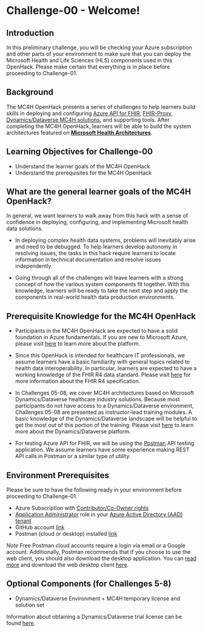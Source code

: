 # Challenge-00 - Welcome!

## Introduction 
In this preliminary challenge, you will be checking your Azure subscription and other parts of your environment to make sure that you can deploy the Microsoft Health and Life Sciences (HLS) components used in this OpenHack. Please make certain that everything is in place before proceeding to Challenge-01.

## Background 
The MC4H OpenHack presents a series of challenges to help learners build skills in deploying and configuring [Azure API for FHIR](https://docs.microsoft.com/en-us/azure/healthcare-apis/azure-api-for-fhir/overview), [FHIR-Proxy](https://github.com/microsoft/fhir-proxy), [Dynamics/Dataverse MC4H solutions](https://docs.microsoft.com/en-us/industry/healthcare/overview), and supporting tools. After completing the MC4H OpenHack, learners will be able to build the system architectures featured on __[Microsoft Health Architectures](https://microsoft.github.io/health-architectures/)__.
 
## Learning Objectives for Challenge-00
+ Understand the learner goals of the MC4H OpenHack
+ Understand the prerequisites for the MC4H OpenHack

## What are the general learner goals of the MC4H OpenHack?
In general, we want learners to walk away from this hack with a sense of confidence in deploying, configuring, and implementing Microsoft health data solutions.

+ In deploying complex health data systems, problems will inevitably arise and need to be debugged. To help learners develop autonomy in resolving issues, the tasks in this hack require learners to locate information in technical documentation and resolve issues independently.

+ Going through all of the challenges will leave learners with a strong concept of how the various system components fit together. With this knowledge, learners will be ready to take the next step and apply the components in real-world health data production environments.  

## Prerequisite Knowledge for the MC4H OpenHack

+ Participants in the MC4H OpenHack are expected to have a solid foundation in Azure fundamentals. If you are new to Microsoft Azure, please visit [here](https://docs.microsoft.com/en-us/learn/paths/az-900-describe-cloud-concepts/) to learn more about the platform.

+ Since this OpenHack is intended for healthcare IT professionals, we assume learners have a basic familiarity with general topics related to health data interoperability. In particular, learners are expected to have a working knowledge of the FHIR R4 data standard. Please visit [here](https://hl7.org/fhir/R4/) for more information about the FHIR R4 specification.

+ In Challenges 05-08, we cover MC4H architectures based on Microsoft Dynamics/Dataverse healthcare industry solutions. Because most participants do not have access to a Dynamics/Dataverse environment, Challenges 05-08 are presented as instructor-lead training modules. A basic knowledge of the Dynamics/Dataverse landscape will be helpful to get the most out of this portion of the training. Please visit [here](https://powerplatform.microsoft.com/en-us/dataverse/) to learn more about the Dynamics/Dataverse platform.

+ For testing Azure API for FHIR, we will be using the [Postman](https://www.postman.com/api-platform/api-testing/) API testing application. We assume learners have some experience making REST API calls in Postman or a similar type of utility.

## Environment Prerequisites
Please be sure to have the following ready in your environment before proceeding to Challenge-01.

+ Azure Subscription with [Contributor/Co-Owner rights](https://docs.microsoft.com/en-us/azure/role-based-access-control/built-in-roles)
+ [Application Administrator](https://docs.microsoft.com/en-us/azure/active-directory/roles/permissions-reference#all-roles) role in your [Azure Active Directory (AAD) tenant](https://docs.microsoft.com/en-us/azure/active-directory/fundamentals/active-directory-whatis#:~:text=Azure%20tenant,tenant%20represents%20a%20single%20organization.)
+ GitHub account [link](https://github.com/)
+ Postman (cloud or desktop) installed [link](https://www.postman.com/)

_Note_ Free Postman cloud accounts require a login via email or a Google account. Additionally, Postman recommends that if you choose to use the web client, you should also download the desktop application. You can [read more](https://www.postman.com/downloads/?utm_source=postman-home) and download the web desktop client [here](https://www.postman.com/downloads/?utm_source=postman-home).

## Optional Components (for Challenges 5-8)
+ Dynamics/Dataverse Environment + MC4H temporary license and solution set

Information about obtaining a Dynamics/Dataverse trial license can be found [here](https://docs.microsoft.com/en-us/power-platform/admin/trial-environments).


